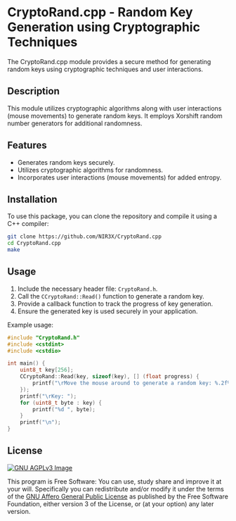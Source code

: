 # CryptoRand.cpp - Random Key Generation using Cryptographic Techniques

The CryptoRand.cpp module provides a secure method for generating random keys using cryptographic techniques and user interactions.

## Description

This module utilizes cryptographic algorithms along with user interactions (mouse movements) to generate random keys. It employs Xorshift random number generators for additional randomness.

## Features

* Generates random keys securely.
* Utilizes cryptographic algorithms for randomness.
* Incorporates user interactions (mouse movements) for added entropy.

## Installation

To use this package, you can clone the repository and compile it using a C++ compiler:

```bash
git clone https://github.com/NIR3X/CryptoRand.cpp
cd CryptoRand.cpp
make
```

## Usage

1. Include the necessary header file: `CryptoRand.h`.
2. Call the `CCryptoRand::Read()` function to generate a random key.
3. Provide a callback function to track the progress of key generation.
4. Ensure the generated key is used securely in your application.

Example usage:

```cpp
#include "CryptoRand.h"
#include <cstdint>
#include <cstdio>

int main() {
	uint8_t key[256];
	CCryptoRand::Read(key, sizeof(key), [] (float progress) {
		printf("\rMove the mouse around to generate a random key: %.2f%%", progress * 100.f);
	});
	printf("\rKey: ");
	for (uint8_t byte : key) {
		printf("%d ", byte); 
	}
	printf("\n");
}
```

## License

[![GNU AGPLv3 Image](https://www.gnu.org/graphics/agplv3-155x51.png)](https://www.gnu.org/licenses/agpl-3.0.html)

This program is Free Software: You can use, study share and improve it at your
will. Specifically you can redistribute and/or modify it under the terms of the
[GNU Affero General Public License](https://www.gnu.org/licenses/agpl-3.0.html) as
published by the Free Software Foundation, either version 3 of the License, or
(at your option) any later version.
